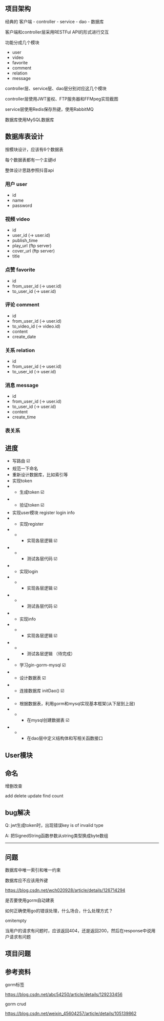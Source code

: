 ## 项目架构

经典的 客户端 - controller - service - dao - 数据库

客户端和controller层采用RESTFul API的形式进行交互

功能分成几个模块

- user
- video
- favorite
- comment
- relation
- message

controller层、service层、dao层分别对应这几个模块

controller层使用JWT鉴权、FTP服务器和FFMpeg实现截图

service层使用Redis保存热键，使用RabbitMQ

数据库使用MySQL数据库

## 数据库表设计

按模块设计，应该有6个数据表

每个数据表都有一个主键id

整体设计思路参照抖音api

### 用户 user

- id
- name
- password

### 视频 video

- id
- user_id (-> user.id)
- publish_time
- play_url (ftp server)
- cover_url (ftp server)
- title

### 点赞 favorite

- id
- from_user_id (-> user.id)
- to_user_id (-> user.id)

### 评论 comment

- id
- from_user_id (-> user.id)
- to_video_id (-> video.id)
- content
- create_date

### 关系 relation

- id 
- from_user_id (-> user.id)
- to_user_id (-> user.id)
 
### 消息 message

- id
- from_user_id (-> user.id)
- to_user_id (-> user.id)
- content
- create_time

### 表关系



## 进度

- 写路由 ☑️
- 规范一下命名
- 重新设计数据库，比如索引等
- 实现token
- - 生成token ☑️
- - 验证token ☑️
- 实现user模块 register login info
- - 实现register 
- - - 实现各层逻辑 ☑️
- - - 测试各层代码 ☑️
- - 实现login
- - - 实现各层逻辑 ☑️
- - - 测试各层代码 ☑️
- - 实现info
- - - 实现各层逻辑 ☑️
- - - 测试各层逻辑 （待完成）
- - 学习gin-gorm-mysql ☑️
- - 设计数据表 ☑️
- - 连接数据库 initDao() ☑️
- - 根据数据表，利用gorm和mysql实现基本框架(从下层到上层)
- - - 在mysql创建数据表 ☑️
- - - 在dao层中定义结构体和写相关函数接口

## User模块

## 命名

增删改查

add delete update find count

## bug解决

Q: jwt生成token时，出现错误key is of invalid type

A: 把SignedString函数参数从string类型换成byte数组


---




## 问题

数据库中唯一索引和唯一约束

数据库应不应该用外键

https://blog.csdn.net/wch020928/article/details/126714294

是否要使用gorm自动建表

如何正确使用go的错误处理，什么场合，什么处理方式？

omitempty

当用户的请求有问题时，应该返回404，还是返回200，然后在response中说用户请求有问题

## 项目问题



## 参考资料

gorm标签

https://blog.csdn.net/abc54250/article/details/129233456

gorm crud

https://blog.csdn.net/weixin_45604257/article/details/105139862










